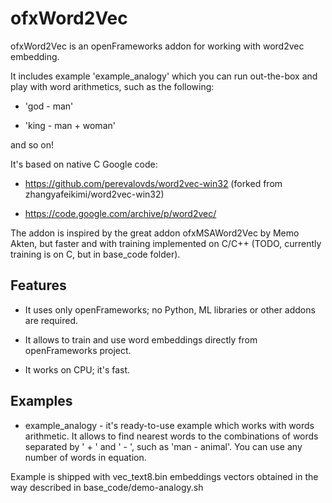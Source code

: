 # ofxWord2Vec

ofxWord2Vec is an openFrameworks addon for working with word2vec embedding.

It includes example 'example_analogy' which you can run out-the-box and play with word arithmetics,
such as the following:

* 'god - man'

* 'king - man + woman'

and so on!

It's based on native C Google code:

* https://github.com/perevalovds/word2vec-win32 (forked from zhangyafeikimi/word2vec-win32)

* https://code.google.com/archive/p/word2vec/ 

The addon is inspired by the great addon ofxMSAWord2Vec by Memo Akten, 
but faster and with training implemented on C/C++ (TODO, currently training is on C, but in base_code folder).


## Features

* It uses only openFrameworks; no Python, ML libraries or other addons are required.

* It allows to train and use word embeddings directly from openFrameworks project.

* It works on CPU; it's fast.


## Examples

* example_analogy - it's ready-to-use example which works with words arithmetic.
It allows to find nearest words to the combinations of words separated by ' + '  and ' - ',
such as 'man - animal'. You can use any number of words in equation.

Example is shipped with vec_text8.bin embeddings vectors obtained in the way described in base_code/demo-analogy.sh

